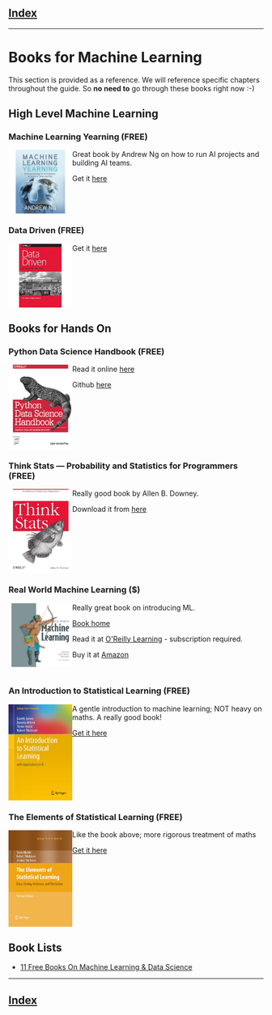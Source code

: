 ## [Index](README.md) 

---

# Books for Machine Learning

This section is provided as a reference. We will reference specific chapters throughout the guide.  So **no need to** go through these books right now :-)

## High Level Machine Learning

### Machine Learning Yearning (FREE)

<img src="assets/images/machine-learning-yearning.jpg" style="width:25%;float:left;">

Great book by Andrew Ng on how to run AI projects and building AI teams.

Get it [here](https://www.deeplearning.ai/machine-learning-yearning/)

<br clear="all">

### Data Driven (FREE)

<img src="assets/images/data-driven.jpg" style="width:25%;float:left;">

Get it [here](https://www.oreilly.com/library/view/data-driven/9781491925454/)

<br clear="all">

## Books for Hands On

### Python Data Science Handbook (FREE)

<img src="assets/images/PDSH-cover.png" style="width:25%;float:left;">

Read it online [here](https://jakevdp.github.io/PythonDataScienceHandbook/)

Github [here](https://github.com/jakevdp/PythonDataScienceHandbook)

<br clear="all">

### Think Stats — Probability and Statistics for Programmers (FREE)

<img src="assets/images/think-stats.jpg" style="width:25%;float:left;">

Really good book by Allen B. Downey.

Download it from [here](http://greenteapress.com/thinkstats/)

<br clear="all">

### Real World Machine Learning ($)

<img src="assets/images/real-word-machine-learning.jpg" style="width:25%;float:left;">

Really great book on introducing ML.  

[Book home](https://www.manning.com/books/real-world-machine-learning)

Read it at [O'Reilly Learning](https://learning.oreilly.com/library/view/real-world-machine-learning/9781617291920/kindle_split_000.html) - subscription required.

Buy it at [Amazon](https://www.amazon.com/Real-World-Machine-Learning-Henrik-Brink/dp/1617291927)

<br clear="all">

### An Introduction to Statistical Learning (FREE)

<img src="assets/images/introduction-to-statistical-learining.jpg" style="width:25%;float:left;">

A gentle introduction to machine learning; NOT heavy on maths.  A really good book!

[Get it here](http://faculty.marshall.usc.edu/gareth-james/ISL/)

<br clear="all">

### The Elements of Statistical Learning (FREE)

<img src="assets/images/elements-of-statistical-learning.jpg" style="width:25%;float:left;">

Like the book above;  more rigorous treatment of maths

[Get it here](https://web.stanford.edu/~hastie/ElemStatLearn/)

<br clear="all">

## Book Lists

* [11 Free Books On Machine Learning & Data Science](https://analyticsindiamag.com/top-11-free-books-on-machine-learning-and-data-science-that-you-must-read/)


---

## [Index](README.md)
